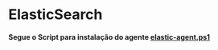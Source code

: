 # ElasticSearch

#### Segue o Script para instalação do agente [elastic-agent.ps1](https://github.com/TIC-ZOOMtech/ElasticSearch/blob/main/elastic-agent.ps1)

